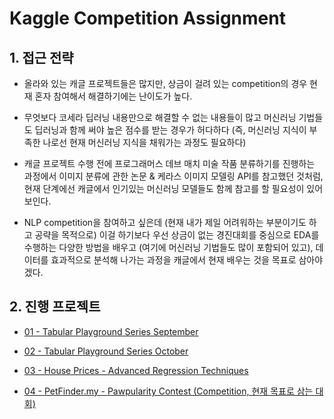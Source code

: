 # Kaggle Competition Assignment

## 1. 접근 전략

- 올라와 있는 캐글 프로젝트들은 많지만, 상금이 걸려 있는 competition의 경우 현재 혼자 참여해서 해결하기에는 난이도가 높다.

- 무엇보다 코세라 딥러닝 내용만으로 해결할 수 없는 내용들이 많고 머신러닝 기법들도 딥러닝과 함께 써야 높은 점수를 받는 경우가 허다하다 (즉, 머신러닝 지식이 부족한 나로선 현재 머신러닝 지식을 채워가는 과정도 필요하다)

- 캐글 프로젝트 수행 전에 프로그래머스 데브 매치 미술 작품 분류하기를 진행하는 과정에서 이미지 분류에 관한 논문 & 케라스 이미지 모델링 API를 참고했던 것처럼, 현재 단계에선 캐글에서 인기있는 머신러닝 모델들도 함께 참고를 할 필요성이 있어보인다.

- NLP competition을 참여하고 싶은데 (현재 내가 제일 어려워하는 부분이기도 하고 공략을 목적으로) 이걸 하기보다 우선 상금이 없는 경진대회를 중심으로 EDA를 수행하는 다양한 방법을 배우고 (여기에 머신러닝 기법들도 많이 포함되어 있고), 데이터를 효과적으로 분석해 나가는 과정을 캐글에서 현재 배우는 것을 목표로 삼아야겠다.

## 2. 진행 프로젝트

- [01 - Tabular Playground Series September](https://www.kaggle.com/c/tabular-playground-series-sep-2021/overview)

- [02 - Tabular Playground Series October]()

- [03 - House Prices - Advanced Regression Techniques](https://www.kaggle.com/c/house-prices-advanced-regression-techniques)

- [04 - PetFinder.my - Pawpularity Contest (Competition, 현재 목표로 삼는 대회)](https://www.kaggle.com/c/petfinder-pawpularity-score)

